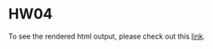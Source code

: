 # HW04
To see the rendered html output, please check out this [link](https://stat545-ubc-hw-2019-20.github.io/stat545-hw-xiaoyuanf/hw04/hw04_Tidy-data-join.html).
